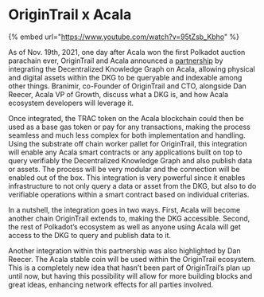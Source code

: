 # OriginTrail x Acala

{% embed url="https://www.youtube.com/watch?v=95tZsb_Kbho" %}

As of Nov. 19th, 2021, one day after Acala won the first Polkadot auction parachain ever, OriginTrail and Acala announced a [partnership](https://twitter.com/AcalaNetwork/status/1461686575566409730?s=20) by integrating the Decentralized Knowledge Graph on Acala, allowing physical and digital assets within the DKG to be queryable and indexable among other things. Branimir, co-Founder of OriginTrail and CTO, alongside Dan Reecer, Acala VP of Growth, discuss what a DKG is, and how Acala ecosystem developers will leverage it.

Once integrated, the TRAC token on the Acala blockchain could then be used as a base gas token or pay for any transactions, making the process seamless and much less complex for both implementation and handling. Using the substrate off chain worker pallet for OriginTrail, this integration will enable any Acala smart contracts or any applications built on top to query verifiably the Decentralized Knowledge Graph and also publish data or assets. The process will be very modular and the connection will be enabled out of the box. This integration is very powerful since it enables infrastructure to not only query a data or asset from the DKG, but also to do verifiable operations within a smart contract based on individual criterias.

In a nutshell, the integration goes in two ways. First, Acala will become another chain OriginTrail extends to, making the DKG accessible. Second, the rest of Polkadot’s ecosystem as well as anyone using Acala will get access to the DKG to query and publish data to it.

Another integration within this partnership was also highlighted by Dan Reecer. The Acala stable coin will be used within the OriginTrail ecosystem. This is a completely new idea that hasn’t been part of OriginTrail’s plan up until now, but having this possibility will allow for more building blocks and great ideas, enhancing network effects for all parties involved.
